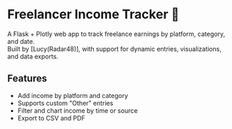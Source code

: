 # Freelancer Income Tracker 💼

A Flask + Plotly web app to track freelance earnings by platform, category, and date.  
Built by [Lucy(Radar48)], with support for dynamic entries, visualizations, and data exports.


## Features
- Add income by platform and category
- Supports custom "Other" entries
- Filter and chart income by time or source
- Export to CSV and PDF
